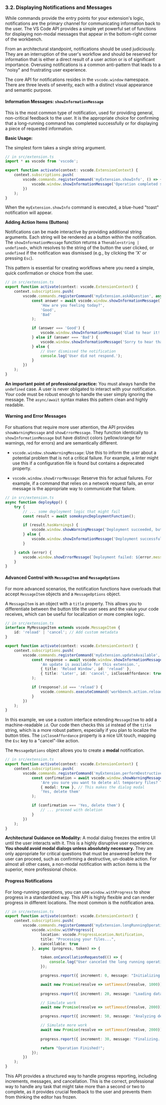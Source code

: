 ### **3.2. Displaying Notifications and Messages**

While commands provide the entry points for your extension's logic, notifications are the primary channel for communicating information back to the user. The VS Code API provides a simple yet powerful set of functions for displaying non-modal messages that appear in the bottom-right corner of the workbench.

From an architectural standpoint, notifications should be used judiciously. They are an interruption of the user's workflow and should be reserved for information that is either a direct result of a user action or is of significant importance. Overusing notifications is a common anti-pattern that leads to a "noisy" and frustrating user experience.

The core API for notifications resides in the `vscode.window` namespace. There are three levels of severity, each with a distinct visual appearance and semantic purpose.

#### **Information Messages: `showInformationMessage`**

This is the most common type of notification, used for providing general, non-critical feedback to the user. It is the appropriate choice for confirming that a long-running command has completed successfully or for displaying a piece of requested information.

**Basic Usage:**

The simplest form takes a single string argument.

```typescript
// in src/extension.ts
import * as vscode from 'vscode';

export function activate(context: vscode.ExtensionContext) {
    context.subscriptions.push(
        vscode.commands.registerCommand('myExtension.showInfo', () => {
            vscode.window.showInformationMessage('Operation completed successfully.');
        })
    );
}
```
When the `myExtension.showInfo` command is executed, a blue-hued "toast" notification will appear.

**Adding Action Items (Buttons)**

Notifications can be made interactive by providing additional string arguments. Each string will be rendered as a button within the notification. The `showInformationMessage` function returns a `Thenable<string | undefined>`, which resolves to the string of the button the user clicked, or `undefined` if the notification was dismissed (e.g., by clicking the 'X' or pressing `Esc`).

This pattern is essential for creating workflows where you need a simple, quick confirmation or choice from the user.

```typescript
// in src/extension.ts
export function activate(context: vscode.ExtensionContext) {
    context.subscriptions.push(
        vscode.commands.registerCommand('myExtension.askAQuestion', async () => {
            const answer = await vscode.window.showInformationMessage(
                'How are you feeling today?', 
                'Good', 
                'Bad'
            );

            if (answer === 'Good') {
                vscode.window.showInformationMessage('Glad to hear it!');
            } else if (answer === 'Bad') {
                vscode.window.showInformationMessage('Sorry to hear that. I hope your day gets better!');
            } else {
                // User dismissed the notification
                console.log('User did not respond.');
            }
        })
    );
}
```
**An important point of professional practice:** You must always handle the `undefined` case. A user is never obligated to interact with your notification. Your code must be robust enough to handle the user simply ignoring the message. The `async/await` syntax makes this pattern clean and highly readable.

#### **Warning and Error Messages**

For situations that require more user attention, the API provides `showWarningMessage` and `showErrorMessage`. They function identically to `showInformationMessage` but have distinct colors (yellow/orange for warnings, red for errors) and are semantically different.

*   `vscode.window.showWarningMessage`: Use this to inform the user about a potential problem that is not a critical failure. For example, a linter might use this if a configuration file is found but contains a deprecated property.

*   `vscode.window.showErrorMessage`: Reserve this for actual failures. For example, if a command that relies on a network request fails, an error message is the appropriate way to communicate that failure.

```typescript
// in src/extension.ts
async function deployApp() {
    try {
        // ... some deployment logic that might fail
        const result = await someAsyncDeploymentFunction();

        if (result.hasWarnings) {
            vscode.window.showWarningMessage('Deployment succeeded, but with warnings. Check the output for details.');
        } else {
            vscode.window.showInformationMessage('Deployment successful!');
        }

    } catch (error) {
        vscode.window.showErrorMessage(`Deployment failed: ${error.message}`);
    }
}
```

#### **Advanced Control with `MessageItem` and `MessageOptions`**

For more advanced scenarios, the notification functions have overloads that accept `MessageItem` objects and a `MessageOptions` object.

A `MessageItem` is an object with a `title` property. This allows you to differentiate between the button title the user sees and the value your code receives, which can be useful for localization or more complex logic.

```typescript
// in src/extension.ts
interface MyMessageItem extends vscode.MessageItem {
    id: 'reload' | 'cancel'; // Add custom metadata
}

export function activate(context: vscode.ExtensionContext) {
    context.subscriptions.push(
        vscode.commands.registerCommand('myExtension.updateAvailable', async () => {
            const response = await vscode.window.showInformationMessage<MyMessageItem>(
                'An update is available for this extension.',
                { title: 'Reload Window', id: 'reload' },
                { title: 'Later', id: 'cancel', isCloseAffordance: true } // isCloseAffordance maps 'Esc' to this item
            );

            if (response?.id === 'reload') {
                vscode.commands.executeCommand('workbench.action.reloadWindow');
            }
        })
    );
}
```
In this example, we use a custom interface extending `MessageItem` to add a machine-readable `id`. Our code then checks this `id` instead of the `title` string, which is a more robust pattern, especially if you plan to localize the button titles. The `isCloseAffordance` property is a nice UX touch, mapping the `Esc` key to a "cancel"-like action.

The `MessageOptions` object allows you to create a **modal** notification.

```typescript
// in src/extension.ts
export function activate(context: vscode.ExtensionContext) {
    context.subscriptions.push(
        vscode.commands.registerCommand('myExtension.performDestructiveAction', async () => {
            const confirmation = await vscode.window.showWarningMessage(
                'Are you sure you want to delete all temporary files? This cannot be undone.',
                { modal: true }, // This makes the dialog modal
                'Yes, delete them'
            );

            if (confirmation === 'Yes, delete them') {
                // ... proceed with deletion
            }
        })
    );
}
```
**Architectural Guidance on Modality:** A modal dialog freezes the entire UI until the user interacts with it. This is a highly disruptive user experience. **You should avoid modal dialogs unless absolutely necessary.** They are only appropriate for critical questions that must be answered before the user can proceed, such as confirming a destructive, un-doable action. For almost all other cases, a non-modal notification with action items is the superior, more professional choice.

#### **Progress Notifications**

For long-running operations, you can use `window.withProgress` to show progress in a standardized way. This API is highly flexible and can render progress in different locations. The most common is the notification area.

```typescript
// in src/extension.ts
export function activate(context: vscode.ExtensionContext) {
    context.subscriptions.push(
        vscode.commands.registerCommand('myExtension.longRunningOperation', () => {
            vscode.window.withProgress({
                location: vscode.ProgressLocation.Notification,
                title: "Processing your files...",
                cancellable: true
            }, async (progress, token) => {

                token.onCancellationRequested(() => {
                    console.log("User canceled the long running operation");
                });

                progress.report({ increment: 0, message: "Initializing..." });

                await new Promise(resolve => setTimeout(resolve, 1000));
                
                progress.report({ increment: 20, message: "Loading data..." });

                // Simulate work
                await new Promise(resolve => setTimeout(resolve, 2000));

                progress.report({ increment: 50, message: "Analyzing dependencies..." });

                // Simulate more work
                await new Promise(resolve => setTimeout(resolve, 2000));
                
                progress.report({ increment: 30, message: "Finalizing..." });

                return "Operation Finished!";
            });
        })
    );
}
```
This API provides a structured way to handle progress reporting, including increments, messages, and cancellation. This is the correct, professional way to handle any task that might take more than a second or two to complete, as it provides crucial feedback to the user and prevents them from thinking the editor has frozen.